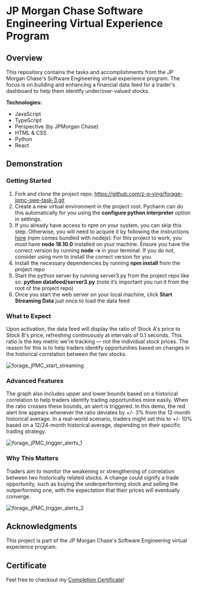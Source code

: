 # JP Morgan Chase Software Engineering Virtual Experience Program

## Overview
This repository contains the tasks and accomplishments from the JP Morgan Chase's Software Engineering virtual experience program. The focus is on building and enhancing a financial data feed for a trader's dashboard to help them identify under/over-valued stocks.

**Technologies:**
- JavaScript
- TypeScript
- Perspective (by JPMorgan Chase)
- HTML & CSS
- Python
- React

## Demonstration
### Getting Started

1. Fork and clone the project repo: https://github.com/z-q-ying/forage-jpmc-swe-task-3.git
2. Create a new virtual environment in the project root. Pycharm can do this automatically for you using the **configure python interpreter** option in settings.
3. If you already have access to npm on your system, you can skip this step. Otherwise, you will need to acquire it by following the instructions [here](https://nodejs.dev/en/learn/how-to-install-nodejs/) (npm comes bundled with nodejs):  For this project to work, you must have **node 18.10.0** installed on your machine. Ensure you have the correct version by running **node -v** in your terminal. If you do not, consider using nvm to install the correct version for you.
4. Install the necessary dependencies by running **npm install** from the project repo
5. Start the python server by running server3.py from the project repo like so: **python datafeed/server3.py** (note it’s important you run it from the root of the project repo)
6. Once you start the web server on your local machine, click **Start Streaming Data** just once to load the data feed

### What to Expect
Upon activation, the data feed will display the ratio of Stock A's price to Stock B's price, refreshing continuously at intervals of 0.1 seconds. This ratio is the key metric we're tracking — not the individual stock prices. The reason for this is to help traders identify opportunities based on changes in the historical correlation between the two stocks.

![forage_jPMC_start_streaming](https://github.com/z-q-ying/forage-jpmc-software-engineering/assets/116849653/7898d9af-5304-41aa-809b-8709a578100f)

### Advanced Features
The graph also includes upper and lower bounds based on a historical correlation to help traders identify trading opportunities more easily. When the ratio crosses these bounds, an alert is triggered. In this demo, the red alert line appears whenever the ratio deviates by +/- 3% from the 12-month historical average. In a real-world scenario, traders might set this to +/- 10% based on a 12/24-month historical average, depending on their specific trading strategy.

![forage_jPMC_trigger_alerts_1](https://github.com/z-q-ying/forage-jpmc-software-engineering/assets/116849653/579c0ebe-f41c-4f1f-8f24-2d170adc6e0f)

### Why This Matters
Traders aim to monitor the weakening or strengthening of correlation between two historically related stocks. A change could signify a trade opportunity, such as buying the underperforming stock and selling the outperforming one, with the expectation that their prices will eventually converge.

![forage_jPMC_trigger_alerts_2](https://github.com/z-q-ying/forage-jpmc-software-engineering/assets/116849653/337223f0-34f2-4194-b785-afa339e9fed2)

## Acknowledgments
This project is part of the JP Morgan Chase's Software Engineering virtual experience program.

## Certificate
Feel free to checkout my [Completion Certificate](https://forage-uploads-prod.s3.amazonaws.com/completion-certificates/J.P.%20Morgan/R5iK7HMxJGBgaSbvk_J.P.%20Morgan_XH88dvsP4RZbP5AAk_1693784026197_completion_certificate.pdf)!
